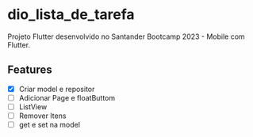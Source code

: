 # dio_lista_de_tarefa

Projeto Flutter desenvolvido no Santander Bootcamp 2023 - Mobile com Flutter.

## Features
- [x] Criar model e repositor
- [ ] Adicionar Page e floatButtom
- [ ] ListView
- [ ] Remover Itens
- [ ] get e set na model